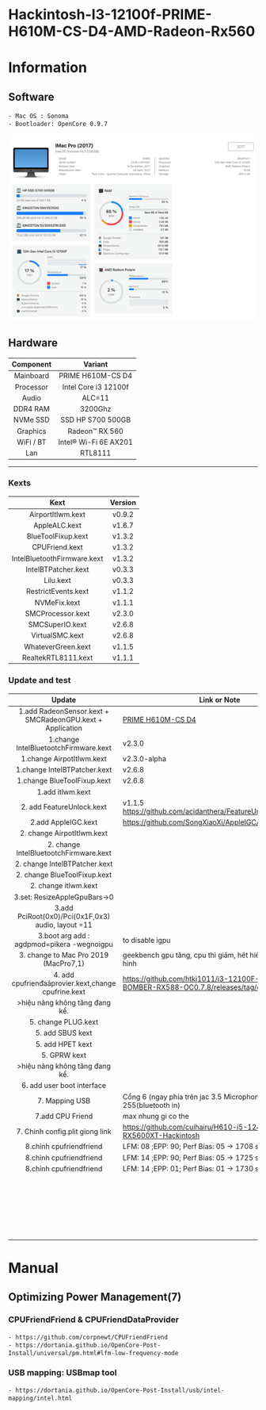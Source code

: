 # Hackintosh-I3-12100f-PRIME-H610M-CS-D4-AMD-Radeon-Rx560

# Information

## Software
    - Mac OS : Sonoma
    - Bootloader: OpenCore 0.9.7
![Alt text](image.png)

## Hardware

| Component |        Variant        |
| :-------: | :-------------------: |
| Mainboard |   PRIME H610M-CS D4   |
| Processor | Intel Core i3 12100f  |
|   Audio   |        ALC=11         |
| DDR4 RAM  |        3200Ghz        |
| NVMe SSD  |   SSD HP S700 500GB   |
| Graphics  |    Radeon™ RX 560     |
| WiFi / BT | Intel® Wi-Fi 6E AX201 |
|    Lan    |        RTL8111        |

---

### Kexts

|            Kext             | Version |
| :-------------------------: | :-----: |
|      AirportItlwm.kext      | v0.9.2  |
|        AppleALC.kext        | v1.6.7  |
|     BlueToolFixup.kext      | v1.3.2  |
|       CPUFriend.kext        | v1.3.2  |
| IntelBluetoothFirmware.kext | v1.3.2  |
|     IntelBTPatcher.kext     | v0.3.3  |
|          Lilu.kext          | v0.3.3  |
|     RestrictEvents.kext     | v1.1.2  |
|        NVMeFix.kext         | v1.1.1  |
|      SMCProcessor.kext      | v2.3.0  |
|       SMCSuperIO.kext       | v2.6.8  |
|       VirtualSMC.kext       | v2.6.8  |
|     WhateverGreen.kext      | v1.1.5  |
|     RealtekRTL8111.kext     | v1.1.1  |


### Update and test

|                           Update                            | Link or Note                                                                          | Result |
| :---------------------------------------------------------: | ------------------------------------------------------------------------------------- | ------ |
| 1.add RadeonSensor.kext  +  SMCRadeonGPU.kext + Application | [PRIME H610M-CS D4](https://github.com/aluveitie/RadeonSensor)                        | OK     |
|            1.change IntelBluetootchFirmware.kext            | v2.3.0                                                                                | NG     |
|                  1.change AirpotItlwm.kext                  | v2.3.0-alpha                                                                          | NG     |
|                1.change IntelBTPatcher.kext                 | v2.6.8                                                                                | NG     |
|                 1.change BlueToolFixup.kext                 | v2.6.8                                                                                | NG     |
|                      1.add itlwm.kext                       |                                                                                       | NG     |
|                  2. add FeatureUnlock.kext                  | v1.1.5 https://github.com/acidanthera/FeatureUnlock/releases                          | Keep   |
|                     2.add AppleIGC.kext                     | https://github.com/SongXiaoXi/AppleIGC/releases/tag/v1.4                              | Keep   |
|                2. change   AirpotItlwm.kext                 |                                                                                       | NG     |
|           2. change IntelBluetootchFirmware.kext            |                                                                                       | NG     |
|                2. change IntelBTPatcher.kext                |                                                                                       | NG     |
|                2. change BlueToolFixup.kext                 |                                                                                       | NG     |
|                    2. change itlwm.kext                     |                                                                                       | NG     |
|                3.set: ResizeAppleGpuBars->0                 |                                                                                       | Keep   |
|     3.add PciRoot(0x0)/Pci(0x1F,0x3) audio, layout =11      |                                                                                       | Keep   |
|         3.boot arg add :  agdpmod=pikera -wegnoigpu         | to disable igpu                                                                       | Keep   |
|           3. change to Mac Pro 2019  (MacPro7,1)            | geekbench gpu tăng, cpu thì giảm, hêt hiên tuợng giật màn hình                        | Keep   |
|     4. add cpufrienđaâprovier.kext,change cpufrine.kext     | https://github.com/htkj1011/i3-12100F-MSI-H610M-BOMBER-RX588-OC0.7.8/releases/tag/dev | Keep   |
|               >hiệu năng không tăng đang kể.                |                                                                                       |        |
|                     5. change PLUG.kext                     |                                                                                       | del    |
|                      5. add SBUS kext                       |                                                                                       | del    |
|                      5. add HPET kext                       |                                                                                       | del    |
|                        5. GPRW kext                         |                                                                                       | del    |
|               >hiệu năng không tăng đang kể.                |                                                                                       |        |
|                 6. add user boot interface                  |                                                                                       | OK     |
|                       7. Mapping USB                        | Cổng 6 (ngay phía trên jac 3.5 Microphone ) set type 255(bluetooth in)                |        |
|                      7.add CPU Friend                       | max nhung gi co the                                                                   |        |
|               7. Chinh config.plit giong link               | https://github.com/cuihairu/H610-i5-12400F-RX5600XT-Hackintosh                        | OK     |
|                   8.chỉnh cpufriendfriend                   | LFM: 08 ;EPP: 90; Perf Bias: 05 -> 1708 sing,5560 multi                               | Del    |
|                   8.chỉnh cpufriendfriend                   | LFM: 14 ;EPP: 90; Perf Bias: 05 -> 1725 sing,5582 multi                               | Del    |
|                   8.chỉnh cpufriendfriend                   | LFM: 14 ;EPP: 01; Perf Bias: 01 -> 1730 sing,5615 multi                               | Keep   |
|                                                             |                                                                                       |        |
|                                                             |                                                                                       |        |
|                                                             |                                                                                       |        |
|                                                             |                                                                                       |        |
|                                                             |                                                                                       |        |
|                                                             |                                                                                       |        |
|                                                             |                                                                                       |        |
|                                                             |                                                                                       |        |
|                                                             |                                                                                       |        |
|                                                             |                                                                                       |        |
|                                                             |                                                                                       |        |
|                                                             |                                                                                       |        |
|                                                             |                                                                                       |        |
|                                                             |                                                                                       |        |
|                                                             |                                                                                       |        |
|                                                             |                                                                                       |        |
|                                                             |                                                                                       |        |
|                                                             |                                                                                       |        |
|                                                             |                                                                                       |        |
|                                                             |                                                                                       |        |
|                                                             |                                                                                       |        |
|                                                             |                                                                                       |        |
|                                                             |                                                                                       |        |
|                                                             |                                                                                       |        |
|                                                             |                                                                                       |        |



# Manual
## Optimizing Power Management(7)
### CPUFriendFriend & CPUFriendDataProvider
    - https://github.com/corpnewt/CPUFriendFriend
    - https://dortania.github.io/OpenCore-Post-Install/universal/pm.html#lfm-low-frequency-mode
### USB mapping: USBmap tool
    - https://dortania.github.io/OpenCore-Post-Install/usb/intel-mapping/intel.html